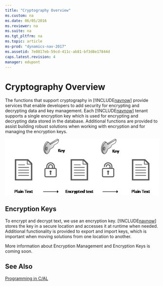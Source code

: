 ```yaml
---
title: "Cryptography Overview"
ms.custom: na
ms.date: 06/05/2016
ms.reviewer: na
ms.suite: na
ms.tgt_pltfrm: na
ms.topic: article
ms-prod: "dynamics-nav-2017"
ms.assetid: 7e0817eb-59cd-411c-ab81-bf3d8e17844d
caps.latest.revision: 4
manager: edupont
---
```

# Cryptography Overview
The functions that support cryptography in [!INCLUDE[navnow](includes/navnow_md.md)] provide services that enable developers to add security for encrypting and decrypting data and key management. Each [!INCLUDE[navnow](includes/navnow_md.md)] tenant supports a single encryption key which is used for encrypting and decrypting data stored in the database. Additional functions are provided to assist building robust solutions when working with encryption and for managing the encryption keys.  

 ![Flow between plain text and encrypted text](media/NAV_Encryption.jpg "NAV\_Encryption")  

## Encryption Keys  
 To encrypt and decrypt text, we use an encryption key. [!INCLUDE[navnow](includes/navnow_md.md)] stores the key in a secure location and accesses it at runtime when needed. Additional functionality is provided to export and import keys, which is important when moving solutions from one location to another. 

 More information about Encryption Management and Encryption Keys is coming soon.
 
 <!-- For more information, see [Encryption Key Management](Encryption-Key-Management.md) and [Encryption Functions](Encryption-Functions.md).-->  

## See Also  
 <!--[Encryption Key Management](Encryption-Key-Management.md)-->   
 [Programming in C/AL](Programming-in-C-AL.md)   
 <!--[How to: Export and Import Encryption Keys](How-to--Export-and-Import-Encryption-Keys.md)   
 [How to: Enable and Disable Encryption Keys](How-to--Enable-and-Disable-Encryption-Keys.md)   
 [Manage Data Encryption](Manage-Data-Encryption.md)-->
